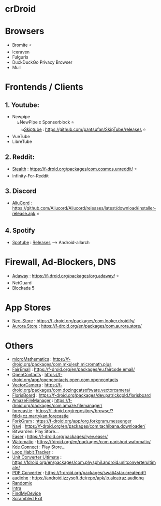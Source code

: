 # crDroid

# Browsers
* Bromite ⭐
* Iceraven 
* Fulguris 
* DuckDuckGo Privacy Browser
* Mull

# Frontends / Clients

## 1. Youtube:

* Newpipe<br>&emsp;↘️NewPipe x Sponsorblock ⭐<br>&emsp;&emsp;↘️[Skiptube](https://github.com/pantsufan/SkipTube) : https://github.com/pantsufan/SkipTube/releases ⭐
* VueTube
* LibreTube

## 2. Reddit:

* [Stealth](https://gitlab.com/cosmosapps/stealth) : https://f-droid.org/packages/com.cosmos.unreddit/ ⭐
* Infinity-For-Reddit

## 3. Discord

* [AliuCord](https://github.com/Aliucord/Aliucord) : https://github.com/Aliucord/Aliucord/releases/latest/download/Installer-release.apk ⭐

## 4. Spotify

* [Spotube](https://github.com/KRTirtho/spotube) : [Releases](https://github.com/krtirtho/spotube/releases) --> Android-allarch

# Firewall, Ad-Blockers, DNS

* [Adaway](https://github.com/AdAway/AdAway) : https://f-droid.org/packages/org.adaway/ ⭐
* NetGuard
* Blockada 5 

# App Stores

* [Neo-Store](https://github.com/NeoApplications/Neo-Store) : https://f-droid.org/packages/com.looker.droidify/
* [Aurora Store](https://gitlab.com/AuroraOSS/AuroraStore) : https://f-droid.org/en/packages/com.aurora.store/

# Others

* [microMathematics](https://github.com/mkulesh/microMathematics) : https://f-droid.org/packages/com.mkulesh.micromath.plus
* [FairEmail](https://github.com/M66B/FairEmail) : https://f-droid.org/en/packages/eu.faircode.email/
* [OpenContacts](https://gitlab.com/sultanahamer/OpenContacts) : https://f-droid.org/app/opencontacts.open.com.opencontacts
* [VectorCamera](https://github.com/dozingcat/VectorCamera) : https://f-droid.org/packages/com.dozingcatsoftware.vectorcamera/
* [FlorisBoard](https://github.com/florisboard/florisboard) : https://f-droid.org/packages/dev.patrickgold.florisboard
* [AmazeFileManager](https://github.com/TeamAmaze/AmazeFileManager) : https://f-droid.org/packages/com.amaze.filemanager/
* [forecastie](https://github.com/martykan/forecastie) : https://f-droid.org/repository/browse/?fdid=cz.martykan.forecastie
* [ForkGram](https://github.com/Forkgram/TelegramAndroid) : https://f-droid.org/app/org.forkgram.messenger
* [Navi](https://github.com/TachibanaGeneralLaboratories/download-navi) : https://f-droid.org/en/packages/com.tachibana.downloader/
* Bitwarden: Play Store...
* [Easer](https://github.com/renyuneyun/Easer) : https://f-droid.org/packages/ryey.easer/
* [Watomatic](https://github.com/adeekshith/watomatic) : https://fdroid.org/en/packages/com.parishod.watomatic/
* [Kde Connect](https://github.com/KDE/kdeconnect-android) : Play Store...
* [Loop Habit Tracker](https://github.com/iSoron/uhabits) : 
* [Unit Converter Ultimate](https://github.com/physphil/UnitConverterUltimate) : https://fdroid.org/en/packages/com.physphil.android.unitconverterultimate/
* [PDF Converter](https://github.com/Swati4star/Images-to-PDF) : https://f-droid.org/packages/swati4star.createpdf/ 
* [audiohq](https://github.com/Alcatraz323/audiohq_md2) : https://android.izzysoft.de/repo/apk/io.alcatraz.audiohq
* [Randomix](https://github.com/m-i-n-a-r/randomix)
* [Intra](https://github.com/Jigsaw-Code/intra)
* [FindMyDevice](https://gitlab.com/Nulide/findmydevice)
* [Scrambled Exif](https://gitlab.com/juanitobananas/scrambled-exif)
